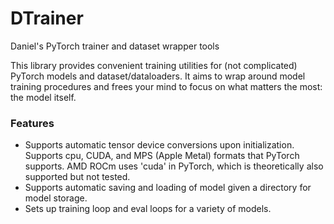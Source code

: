 # DTrainer

Daniel's PyTorch trainer and dataset wrapper tools

This library provides convenient training utilities for (not complicated) PyTorch models and dataset/dataloaders. It aims to wrap around model training procedures and frees your mind to focus on what matters the most: the model itself. 

### Features
- Supports automatic tensor device conversions upon initialization. Supports cpu, CUDA, and MPS (Apple Metal) formats that PyTorch supports. AMD ROCm uses 'cuda' in PyTorch, which is theoretically also supported but not tested.
- Supports automatic saving and loading of model given a directory for model storage.
- Sets up training loop and eval loops for a variety of models. 
